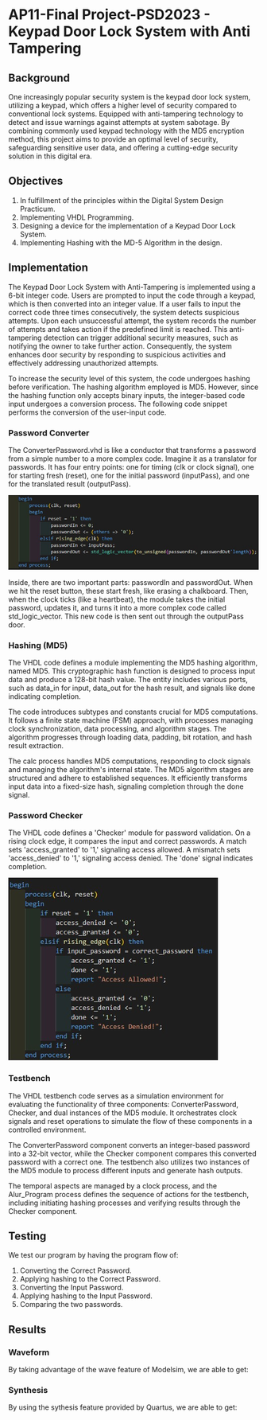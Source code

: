 # AP11-Final Project-PSD2023 - Keypad Door Lock System with Anti Tampering

## Background
One increasingly popular security system is the keypad door lock system, utilizing a keypad, which offers a higher level of security compared to conventional lock systems. Equipped with anti-tampering technology to detect and issue warnings against attempts at system sabotage. By combining commonly used keypad technology with the MD5 encryption method, this project aims to provide an optimal level of security, safeguarding sensitive user data, and offering a cutting-edge security solution in this digital era.

## Objectives
1. In fulfillment of the principles within the Digital System Design Practicum.
2. Implementing VHDL Programming.
2. Designing a device for the implementation of a Keypad Door Lock System.
4. Implementing Hashing with the MD-5 Algorithm in the design.

## Implementation
The Keypad Door Lock System with Anti-Tampering is implemented using a 6-bit integer code. Users are prompted to input the code through a keypad, which is then converted into an integer value. If a user fails to input the correct code three times consecutively, the system detects suspicious attempts. Upon each unsuccessful attempt, the system records the number of attempts and takes action if the predefined limit is reached. This anti-tampering detection can trigger additional security measures, such as notifying the owner to take further action. Consequently, the system enhances door security by responding to suspicious activities and effectively addressing unauthorized attempts.

To increase the security level of this system, the code undergoes hashing before verification. The hashing algorithm employed is MD5. However, since the hashing function only accepts binary inputs, the integer-based code input undergoes a conversion process. The following code snippet performs the conversion of the user-input code.

### Password Converter
The ConverterPassword.vhd is like a conductor that transforms a password from a simple number to a more complex code. Imagine it as a translator for passwords. It has four entry points: one for timing (clk or clock signal), one for starting fresh (reset), one for the initial password (inputPass), and one for the translated result (outputPass).

![Password Converter](assets/ConverterPassword.jpg)

Inside, there are two important parts: passwordIn and passwordOut. When we hit the reset button, these start fresh, like erasing a chalkboard. Then, when the clock ticks (like a heartbeat), the module takes the initial password, updates it, and turns it into a more complex code called std_logic_vector. This new code is then sent out through the outputPass door.

### Hashing (MD5)
The VHDL code defines a module implementing the MD5 hashing algorithm, named MD5. This cryptographic hash function is designed to process input data and produce a 128-bit hash value. The entity includes various ports, such as data_in for input, data_out for the hash result, and signals like done indicating completion.

The code introduces subtypes and constants crucial for MD5 computations. It follows a finite state machine (FSM) approach, with processes managing clock synchronization, data processing, and algorithm stages. The algorithm progresses through loading data, padding, bit rotation, and hash result extraction.

The calc process handles MD5 computations, responding to clock signals and managing the algorithm's internal state. The MD5 algorithm stages are structured and adhere to established sequences. It efficiently transforms input data into a fixed-size hash, signaling completion through the done signal.

### Password Checker
The VHDL code defines a 'Checker' module for password validation. On a rising clock edge, it compares the input and correct passwords. A match sets 'access_granted' to '1,' signaling access allowed. A mismatch sets 'access_denied' to '1,' signaling access denied. The 'done' signal indicates completion.

![Password Checker](assets/Checker.jpg)

### Testbench
The VHDL testbench code serves as a simulation environment for evaluating the functionality of three components: ConverterPassword, Checker, and dual instances of the MD5 module. It orchestrates clock signals and reset operations to simulate the flow of these components in a controlled environment.

The ConverterPassword component converts an integer-based password into a 32-bit vector, while the Checker component compares this converted password with a correct one. The testbench also utilizes two instances of the MD5 module to process different inputs and generate hash outputs.

The temporal aspects are managed by a clock process, and the Alur_Program process defines the sequence of actions for the testbench, including initiating hashing processes and verifying results through the Checker component.

## Testing
We test our program by having the program flow of:

1. Converting the Correct Password.
2. Applying hashing to the Correct Password.
3. Converting the Input Password.
4. Applying hashing to the Input Password.
5. Comparing the two passwords.

## Results

### Waveform
By taking advantage of the wave feature of Modelsim, we are able to get:

### Synthesis
By using the sythesis feature provided by Quartus, we are able to get: